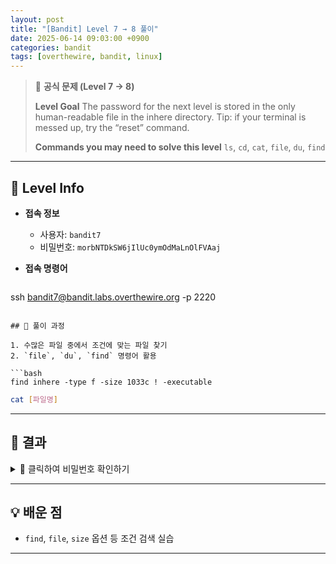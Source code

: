 ```yaml
---
layout: post
title: "[Bandit] Level 7 → 8 풀이"
date: 2025-06-14 09:03:00 +0900
categories: bandit
tags: [overthewire, bandit, linux]
---
```


> 📝 **공식 문제 (Level 7 → 8)**
>
> **Level Goal**
> The password for the next level is stored in the only human-readable file in the inhere directory. Tip: if your terminal is messed up, try the “reset” command.
>
> **Commands you may need to solve this level**
> `ls`, `cd`, `cat`, `file`, `du`, `find`

---

## 🔐 Level Info

- **접속 정보**
  - 사용자: `bandit7`
  - 비밀번호: `morbNTDkSW6jIlUc0ymOdMaLnOlFVAaj`
  
- **접속 명령어**

  ```bash
ssh bandit7@bandit.labs.overthewire.org -p 2220
  ```

## 🧪 풀이 과정

1. 수많은 파일 중에서 조건에 맞는 파일 찾기
2. `file`, `du`, `find` 명령어 활용

```bash
find inhere -type f -size 1033c ! -executable
```
```bash
cat [파일명]
```


---

## 🎯 결과

<details markdown="1">
<summary>👀 클릭하여 비밀번호 확인하기</summary>

```
dfwvzFQi4mU0wfNbFOe9RoWskMLg7eEc
```

</details>

---

## 💡 배운 점

- `find`, `file`, `size` 옵션 등 조건 검색 실습

---
